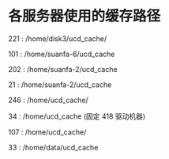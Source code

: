 
# 各服务器使用的缓存路径


221 : /home/disk3/ucd_cache/

101 : /home/suanfa-6/ucd_cache

202 : /home/suanfa-2/ucd_cache

21  : /home/suanfa-2/ucd_cache

246 : /home/ucd_cache/

34  : /home/ucd_cache                   (固定 418 驱动机器) 

107 : /home/ucd_cache/

33  : /home/data/ucd_cache

